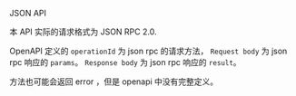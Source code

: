 JSON API

本 API 实际的请求格式为 JSON RPC 2.0.

OpenAPI 定义的 `operationId` 为 json rpc 的请求方法，
`Request body` 为 json rpc 响应的 `params`。
`Response body` 为 json rpc 响应的 `result`。

方法也可能会返回 error ，但是 openapi 中没有完整定义。
